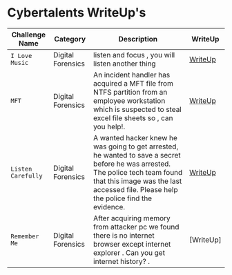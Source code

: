 # Cybertalents WriteUp's

| Challenge Name | Category | Description | WriteUp |
| --- | --- | --- |--- |
| `I Love Music` | Digital Forensics | listen and focus , you will listen another thing | [WriteUp](https://github.com/th3c0rt3x/CyberTalents/blob/main/%5BMEDIUM%5D%20I_Love_Music.md) |
| `MFT` | Digital Forensics | An incident handler has acquired a MFT file from NTFS partition from an employee workstation  which is suspected to steal excel file sheets so , can you help!. | [WriteUp](https://github.com/th3c0rt3x/CyberTalents/blob/main/%5BMEDIUM%5D%20MFT.md) |
| `Listen Carefully` | Digital Forensics | A wanted hacker knew he was going to get arrested, he wanted to save a secret before he was arrested. The police tech team found that this image was the last accessed file. Please help the police find the evidence. | [WriteUp](https://github.com/th3c0rt3x/CyberTalents/blob/main/%5BMEDIUM%5D%20Listen%20Carefully.md) |
| `Remember Me` | Digital Forensics | After acquiring memory from attacker pc we found there is no internet browser except internet explorer . Can you get internet history? . | [WriteUp] |
